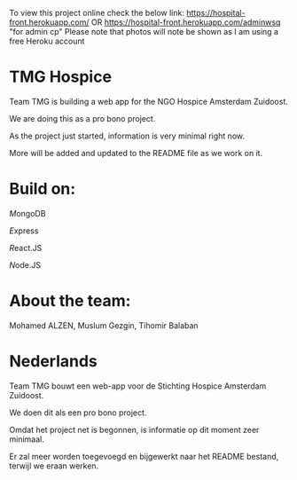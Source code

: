 To view this project online check the below link:
https://hospital-front.herokuapp.com/  OR 
https://hospital-front.herokuapp.com/adminwsq   "for admin cp"
Please note that photos will note be shown as I am using a free Heroku account

# TMG Hospice


Team TMG is building a web app for the NGO Hospice Amsterdam Zuidoost.

We are doing this as a pro bono project.

As the project just started, information is very minimal right now.

More will be added and updated to the README file as we work on it.

# Build on:


*M*ongoDB

*E*xpress

*R*eact.JS

*N*ode.JS


# About the team:

Mohamed ALZEN,
Muslum Gezgin,
Tihomir Balaban


# Nederlands


Team TMG bouwt een web-app voor de Stichting Hospice Amsterdam Zuidoost.

We doen dit als een pro bono project.

Omdat het project net is begonnen, is informatie op dit moment zeer minimaal.

Er zal meer worden toegevoegd en bijgewerkt naar het README bestand, terwijl we eraan werken.
